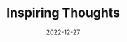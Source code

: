 ---
slug: thought-for-the-day
title: "Inspiring Thoughts"
date: 2022-12-27
excerpt: 'Facts are many but the truth is one.'
tags: [Inspiration, Motivation, Quotes, Thoughts]
---